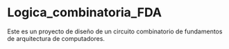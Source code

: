 # Logica_combinatoria_FDA
Este es un proyecto de diseño de un circuito combinatorio de fundamentos de arquitectura de computadores.
